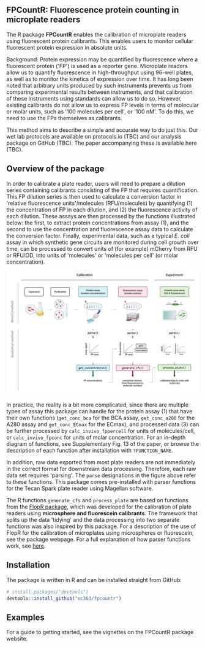 ## FPCountR: Fluorescence protein counting in microplate readers

The R package **FPCountR** enables the calibration of microplate readers using fluorescent protein calibrants. This enables users to monitor cellular fluorescent protein expression in absolute units.

Background: Protein expression may be quantified by fluorescence where a fluorescent protein ('FP') is used as a reporter gene. Microplate readers allow us to quantify fluorescence in high-throughput using 96-well plates, as well as to monitor the kinetics of expression over time. It has long been noted that arbitrary units produced by such instruments prevents us from comparing experimental results between instruments, and that calibration of these instruments using standards can allow us to do so. However, existing calibrants do not allow us to express FP levels in terms of molecular or molar units, such as '100 molecules per cell', or '100 nM'. To do this, we need to use the FPs themselves as calibrants.

This method aims to describe a simple and accurate way to do just this. Our wet lab protocols are available on protocols.io (TBC) and our analysis package on GitHub (TBC). The paper accompanying these is available here (TBC).

## Overview of the package

In order to calibrate a plate reader, users will need to prepare a dilution series containing calibrants consisting of the FP that requires quantification. This FP dilution series is then used to calculate a conversion factor in 'relative fluorescence units'/molecules (RFU/molecules) by quantifying (1) the concentration of FP in each dilution, and (2) the fluorescence activity of each dilution. These assays are then processed by the functions illustrated below: the first, to extract protein concentrations from assay (1), and the second to use the concentration and fluorescence assay data to calculate the conversion factor. Finally, experimental data, such as a typical _E. coli_ assay in which synthetic gene circuits are monitored during cell growth over time, can be processed to convert units of (for example) mCherry from RFU or RFU/OD, into units of 'molecules' or 'molecules per cell' (or molar concentration).

<p align="center">
  <img src="man/figures/gh_overview.png" width="720" />
</p>

In practice, the reality is a bit more complicated, since there are multiple types of assay this package can handle for the protein assay (1) that have their own functions (`get_conc_bca` for the BCA assay, `get_conc_a280` for the A280 assay and `get_conc_ECmax` for the ECmax), and processed data (3) can be further processed by `calc_invivo_fppercell` for units of molecules/cell, or `calc_invivo_fpconc` for units of molar concentration. For an in-depth diagram of functions, see Supplementary Fig. 13 of the paper, or browse the description of each function after installation with `?FUNCTION_NAME`.

In addition, raw data exported from most plate readers are not immediately in the correct format for downstream data processing. Therefore, each raw data set requires 'parsing'. The `parse` designations in the figure above refer to these functions. This package comes pre-installed with parser functions for the Tecan Spark plate reader using Magellan software. 

The R functions `generate_cfs` and `process_plate` are based on functions from the [FlopR package](https://github.com/ucl-cssb/flopr), which was developed for the calibration of plate readers using **microsphere and fluorescein calibrants**. The framework that splits up the data 'tidying' and the data processing into two separate functions was also inspired by this package. For a description of the use of FlopR for the calibration of microplates using microspheres or fluorescein, see the package webpage. For a full explanation of how parser functions work, see [here](https://github.com/ucl-cssb/flopr#plate-reader-calibration).

## Installation

The package is written in R and can be installed straight from GitHub:

```r
# install.packages("devtools")
devtools::install_github("ec363/fpcountr")
```

## Examples

For a guide to getting started, see the vignettes on the FPCountR package website.
